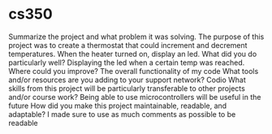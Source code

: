 # cs350
Summarize the project and what problem it was solving.
The purpose of this project was to create a thermostat that could increment and decrement temperatures. When the heater turned on, display an led.
What did you do particularly well?
Displaying the led when a certain temp was reached.
Where could you improve?
The overall functionality of my code
What tools and/or resources are you adding to your support network?
Codio
What skills from this project will be particularly transferable to other projects and/or course work?
Being able to use microcontrollers will be useful in the future
How did you make this project maintainable, readable, and adaptable?
I made sure to use as much comments as possible to be readable
